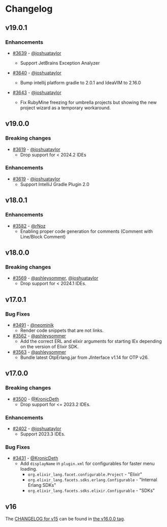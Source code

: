 # Changelog

## v19.0.1

### Enhancements
* [#3639](https://github.com/KronicDeth/intellij-elixir/pull/3639) - [@joshuataylor](https://github.com/joshuataylor)
  * Support JetBrains Exception Analyzer

* [#3640](https://github.com/KronicDeth/intellij-elixir/pull/3640) - [@joshuataylor](https://github.com/joshuataylor)
  * Bump intellij platform gradle to 2.0.1 and IdeaVIM to 2.16.0

* [#3643](https://github.com/KronicDeth/intellij-elixir/pull/3643) - [@joshuataylor](https://github.com/joshuataylor)
  * Fix RubyMine freezing for umbrella projects but showing the new project wizard as a temporary workaround. 

## v19.0.0

### Breaking changes
* [#3619](https://github.com/KronicDeth/intellij-elixir/pull/3619) - [@joshuataylor](https://github.com/joshuataylor)
  * Drop support for < 2024.2 IDEs

### Enhancements
* [#3619](https://github.com/KronicDeth/intellij-elixir/pull/3619) - [@joshuataylor](https://github.com/joshuataylor)
  * Support IntelliJ Gradle Plugin 2.0

## v18.0.1
### Enhancements
* [#3582](https://github.com/KronicDeth/intellij-elixir/pull/3582) - [@rNoz](https://github.com/rNoz)
  * Enabling proper code generation for comments (Comment with Line/Block Comment)

## v18.0.0
### Breaking changes
* [#3569](https://github.com/KronicDeth/intellij-elixir/pull/3569) - [@ashleysommer](https://github.com/ashleysommer), [@joshuataylor](https://github.com/joshuataylor)
  * Drop support for < 2024.1 IDEs.

## v17.0.1

### Bug Fixes
* [#3491](https://github.com/KronicDeth/intellij-elixir/pull/3491) - [@neominik](https://github.com/neominik)
  * Render code snippets that are not links.
* [#3562](https://github.com/KronicDeth/intellij-elixir/pull/3562) - [@ashleysommer](https://github.com/ashleysommer)
  * Add the correct ERL and elixir arguments for starting IEx depending on the version of Elixir SDK.
* [#3563](https://github.com/KronicDeth/intellij-elixir/pull/3563) - [@ashleysommer](https://github.com/ashleysommer)
  * Bundle latest OtpErlang.jar from JInterface v1.14 for OTP v26.

## v17.0.0

### Breaking changes
* [#3500](https://github.com/KronicDeth/intellij-elixir/pull/3500) - [@KronicDeth](https://github.com/KronicDeth)
  * Drop support for <= 2023.2 IDEs.

### Enhancements
* [#2402](https://github.com/KronicDeth/intellij-elixir/pull/3402) - [@joshuataylor](https://github.com/joshuataylor)
  * Support 2023.3 IDEs.

### Bug Fixes
* [#3431](https://github.com/KronicDeth/intellij-elixir/pull/3431) - [@KronicDeth](https://github.com/KronicDeth)
  * Add `displayName` in `plugin.xml` for configurables for faster menu loading.
    * `org.elixir_lang.facet.configurable.Project` - "Elixir"
    * `org.elixir_lang.facets.sdks.erlang.Configurable` - "Internal Erlang SDKs"
    * `org.elixir_lang.facets.sdks.elixir.Configurable` - "SDKs"

## v16

The [CHANGELOG for v15](https://github.com/KronicDeth/intellij-elixir/blob/v15.1.0/CHANGELOG.md) can be found in [the v16.0.0 tag](https://github.com/KronicDeth/intellij-elixir/tree/v16.0.0).
